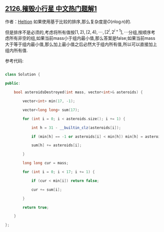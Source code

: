 ## [2126.摧毁小行星 中文热门题解1](https://leetcode.cn/problems/destroying-asteroids/solutions/100000/yi-chong-xian-xing-zuo-fa-by-heltion-i6y4)

作者：[Heltion](https://leetcode.cn/u/Heltion)
如果使用基于比较的排序,那么复杂度是$O(n\log n)$的.
但是排序不是必须的,考虑将所有值按$[1,2),[2,4),\cdots,[2^i,2^{i+1}],\cdots$分组,按顺序考虑所有非空的组,如果当前mass小于组内最小值,那么答案是false;如果当前mass大于等于组内最小值,那么加上最小值之后必然大于组内所有值,所以可以直接加上组内所有值.
参考代码:
```C++
class Solution {
public:
    bool asteroidsDestroyed(int mass, vector<int>& asteroids) {
        vector<int> min(17, -1);
        vector<long long> sum(17);
        for (int i = 0; i < asteroids.size(); i += 1) {
            int h = 31 - __builtin_clz(asteroids[i]);
            if (min[h] == -1 or asteroids[i] < min[h]) min[h] = asteroids[i];
            sum[h] += asteroids[i];
        }
        long long cur = mass;
        for (int i = 0; i < 17; i += 1) {
            if (cur < min[i]) return false;
            cur += sum[i];
        }
        return true;
    }
};
```